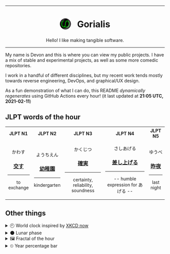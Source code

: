 ***

<h1 align="center">
<sub>
    <img src="readme/resources/avatar.png" height="36">
</sub>
&nbsp;
Gorialis
</h1>
<p align="center">
Hello! I like making tangible software.
</p>

***

My name is Devon and this is where you can view my public projects. I have a mix of stable and experimental projects, as well as some more comedic repositories.

I work in a handful of different disciplines, but my recent work tends mostly towards reverse engineering, DevOps, and graphical/UX design.

As a fun demonstration of what I can do, this README *dynamically regenerates* using GitHub Actions every hour! (it last updated at **21:05 UTC, 2021-02-11**)

<h2>JLPT words of the hour</h2>
<table>
    <tr>
        <th>JLPT N1</th>
        <th>JLPT N2</th>
        <th>JLPT N3</th>
        <th>JLPT N4</th>
        <th>JLPT N5</th>
    </tr>
    <tr>
        <td>
            <p align="center">かわす</p>
            <h3 align="center"><b><a href="https://jisho.org/search/%E4%BA%A4%E3%81%99">交す</a></b></h3>
            <hr>
            <p align="center">to exchange</p>
        </td>
        <td>
            <p align="center">ようちえん</p>
            <h3 align="center"><b><a href="https://jisho.org/search/%E5%B9%BC%E7%A8%9A%E5%9C%92">幼稚園</a></b></h3>
            <hr>
            <p align="center">kindergarten</p>
        </td>
        <td>
            <p align="center">かくじつ</p>
            <h3 align="center"><b><a href="https://jisho.org/search/%E7%A2%BA%E5%AE%9F">確実</a></b></h3>
            <hr>
            <p align="center">certainty,<wbr> reliability,<wbr> soundness</p>
        </td>
        <td>
            <p align="center">さしあげる</p>
            <h3 align="center"><b><a href="https://jisho.org/search/%E5%B7%AE%E3%81%97%E4%B8%8A%E3%81%92%E3%82%8B">差し上げる</a></b></h3>
            <hr>
            <p align="center">-- humble expression for あげる --</p>
        </td>
        <td>
            <p align="center">ゆうべ</p>
            <h3 align="center"><b><a href="https://jisho.org/search/%E6%98%A8%E5%A4%9C">昨夜</a></b></h3>
            <hr>
            <p align="center">last night</p>
        </td>
    </tr>
</table>

<h2>Other things</h2>
<details>
<summary>🕘  World clock inspired by <a href="https://xkcd.com/now">XKCD now</a></summary>

> <img src="generated/now.png" width="512">

</details>
<details>
<summary>🌑 Lunar phase</summary>

The moon is approximately 2.51% through its phase (New Moon).

</details>
<details>
<summary>&#x1f5bc; Fractal of the hour</summary>

> <img src="generated/fractal.png" width="512">

</details>
<details>
<summary>&#x23f2; Year percentage bar</summary>
<pre><code>2021 [██▁▁▁▁▁▁▁▁▁▁▁▁▁▁▁▁▁▁] 11.47%</code></pre>
</details>
